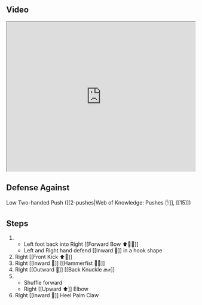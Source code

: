 ## Video

<iframe src="https://www.youtube.com/embed/yFV0-wbtDSc" width="100%" height="400"></iframe>

## Defense Against

Low Two-handed Push ([[2-pushes|Web of Knowledge: Pushes ✋]], [[15]])

## Steps

1. - Left foot back into Right [[Forward Bow ⬆️🧍‍♂️]]
    - Left and Right hand defend [[Inward 🔽]] in a hook shape
2. Right [[Front Kick ⬆️🦵]]
3. Right [[Inward 🔽]] [[Hammerfist 🔨✊]]
4. Right [[Outward 🔼]] [[Back Knuckle 🔙✊]]
5. - Shuffle forward
    - Right [[Upward ⬆️]] Elbow
7. Right [[Inward 🔽]] Heel Palm Claw